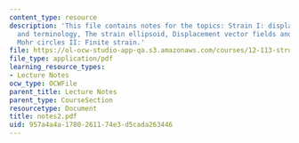 ```yaml
---
content_type: resource
description: 'This file contains notes for the topics: Strain I: displacement, strain
  and terminology, The strain ellipsoid, Displacement vector fields and strain, and
  Mohr circles II: Finite strain.'
file: https://ol-ocw-studio-app-qa.s3.amazonaws.com/courses/12-113-structural-geology-fall-2005/957a4a4a1780261174e3d5cada263446_notes2.pdf
file_type: application/pdf
learning_resource_types:
- Lecture Notes
ocw_type: OCWFile
parent_title: Lecture Notes
parent_type: CourseSection
resourcetype: Document
title: notes2.pdf
uid: 957a4a4a-1780-2611-74e3-d5cada263446
---
```

